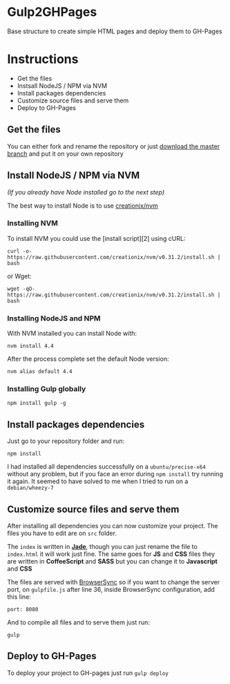 # Gulp2GHPages
Base structure to create simple HTML pages and deploy them to GH-Pages

# Instructions

* Get the files
* Instsall NodeJS / NPM via NVM
* Install packages dependencies
* Customize source files and serve them
* Deploy to GH-Pages

## Get the files
You can either fork and rename the repository or just [download the master branch](https://github.com/pedromartos/simple-html-page/archive/master.zip) and put it on your own repository

## Install NodeJS / NPM via NVM
_(If you already have Node installed go to the next step)_

The best way to install Node is to use [creationix/nvm](https://github.com/creationix/nvm)

### Installing NVM
To install NVM you could use the [install script][2] using cURL:

    curl -o- https://raw.githubusercontent.com/creationix/nvm/v0.31.2/install.sh | bash

or Wget:

    wget -qO- https://raw.githubusercontent.com/creationix/nvm/v0.31.2/install.sh | bash

### Installing NodeJS and NPM

With NVM installed you can install Node with:

    nvm install 4.4

After the process complete set the default Node version:

    nvm alias default 4.4
    
### Installing Gulp globally

    npm install gulp -g

## Install packages dependencies
Just go to your repository folder and run:

    npm install

I had installed all dependencies successfully on a `ubuntu/precise-x64` without any problem, but if you face an error during `npm install` try running it again. It seemed to have solved to me when I tried to run on a `debian/wheezy-7`

## Customize source files and serve them
After installing all dependencies you can now customize your project. The files you have to edit are on `src` folder.

The `index` is written in **[Jade](http://jade-lang.com/)**, though you can just rename the file to `index.html` it will work just fine.
The same goes for **JS** and **CSS** files they are written in **CoffeeScript** and **SASS** but you can change it to **Javascript** and **CSS**

The files are served with [BrowserSync](http://www.browsersync.io/) so if you want to change the server port, on `gulpfile.js` after line 36, inside BrowserSync configuration, add this line:

    port: 8080

And to compile all files and to serve them just run:

    gulp

## Deploy to GH-Pages

To deploy your project to GH-pages just run `gulp deploy`


